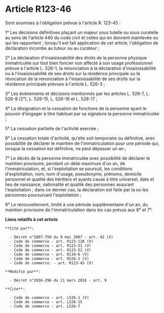 # Article R123-46

Sont soumises à l'obligation prévue à l'article R. 123-45 : 

1° Les décisions définitives plaçant un majeur sous tutelle ou sous curatelle au sens de l'article 440 du code civil et
celles qui en donnent mainlevée ou qui les rapportent ; lorsqu'il est fait application de cet article, l'obligation de
déclaration incombe au tuteur ou au curateur ; 

2° La déclaration d'insaisissabilité des droits de la personne physique immatriculée sur tout bien foncier non affecté à son
usage professionnel prévue à l'article L. 526-1, la renonciation à la déclaration d'insaisissabilité ou à l'insaisissabilité
de ses droits sur la résidence principale ou la révocation de la renonciation à l'insaisissabilité de ses droits sur la
résidence principale prévues à l'article L. 526-3 ; 

3° Les événements et décisions mentionnés par les articles L. 526-7, L. 526-8 (2°), L. 526-15, L. 526-16 et L. 526-17 ; 

4° La désignation et la cessation de fonctions de la personne ayant le pouvoir d'engager à titre habituel par sa signature la
personne immatriculée ; 

5° La cessation partielle de l'activité exercée ; 

6° La cessation totale d'activité, qu'elle soit temporaire ou définitive, avec possibilité de déclarer le maintien de
l'immatriculation pour une période qui, lorsque la cessation est définitive, ne peut dépasser un an ; 

7° Le décès de la personne immatriculée avec possibilité de déclarer le maintien provisoire, pendant un délai maximum d'un
an, de l'immatriculation, et, si l'exploitation se poursuit, les conditions d'exploitation, nom, nom d'usage, pseudonyme,
prénoms, domicile personnel et qualité des héritiers et ayants cause à titre universel, date et lieu de naissance,
nationalité et qualité des personnes assurant l'exploitation ; dans ce dernier cas, la déclaration est faite par la ou les
personnes poursuivant l'exploitation ; 

8° Le renouvellement, limité à une période supplémentaire d'un an, du maintien provisoire de l'immatriculation dans les cas
prévus aux 6° et 7°.

**Liens relatifs à cet article**

	**Cité par**:

	  - Décret n°2007-750 du 9 mai 2007 - art. 42 (V)
	  - Code de commerce - art. R123-128 (V)
	  - Code de commerce - art. R123-51 (V)
	  - Code de commerce - art. R123-52 (V)
	  - Code de commerce - art. R134-6 (V)
	  - Code de commerce - art. R526-2 (V)
	  - Code de commerce. - art. R123-45 (V)

	**Modifié par**:

	  - Décret n°2016-296 du 11 mars 2016 - art. 9

	**Cite**:

	  - Code de commerce - art. L526-1 (V)
	  - Code de commerce - art. L526-15
	  - Code de commerce - art. L526-7
